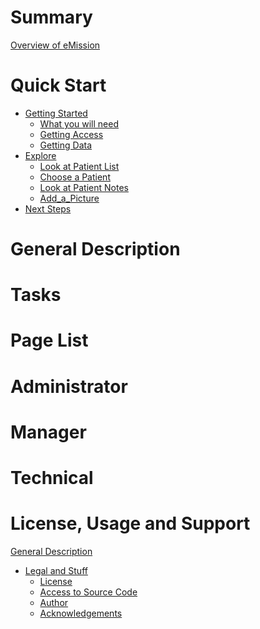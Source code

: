 # Summary

[Overview of eMission]()
# Quick Start
 - [Getting Started]()
    - [What you will need]()
    - [Getting Access]()
    - [Getting Data]()
 - [Explore]() 
    - [Look at Patient List]()
    - [Choose a Patient]()
    - [Look at Patient Notes]()
    - [Add_a_Picture]()
 - [Next Steps]()
# General Description
# Tasks
# Page List
# Administrator
# Manager
# Technical
# License, Usage and Support
[General Description]()
- [Legal and Stuff]()
   - [License]()
   - [Access to Source Code]()
   - [Author]()
   - [Acknowledgements]()
   
